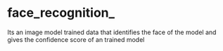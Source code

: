 # face_recognition_
Its an image model trained data that identifies the face of the model and gives the confidence score of an trained model
